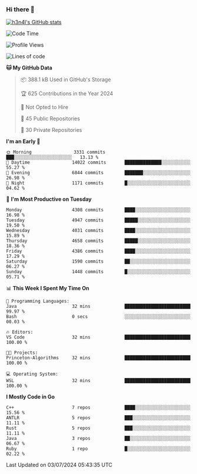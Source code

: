 ### Hi there 👋

[![h3n4l's GitHub stats](https://github-readme-stats.vercel.app/api?username=h3n4l&count_private=true&show_icons=true&theme=radical)](https://github.com/h3n4l/github-readme-stats)

<!--START_SECTION:waka-->
![Code Time](http://img.shields.io/badge/Code%20Time-1%2C882%20hrs%2020%20mins-blue)

![Profile Views](http://img.shields.io/badge/Profile%20Views-1-blue)

![Lines of code](https://img.shields.io/badge/From%20Hello%20World%20I%27ve%20Written-10.0%20million%20lines%20of%20code-blue)

**🐱 My GitHub Data** 

> 📦 388.1 kB Used in GitHub's Storage 
 > 
> 🏆 625 Contributions in the Year 2024
 > 
> 🚫 Not Opted to Hire
 > 
> 📜 45 Public Repositories 
 > 
> 🔑 30 Private Repositories 
 > 
**I'm an Early 🐤** 

```text
🌞 Morning                3331 commits        ███░░░░░░░░░░░░░░░░░░░░░░   13.13 % 
🌆 Daytime                14022 commits       ██████████████░░░░░░░░░░░   55.27 % 
🌃 Evening                6844 commits        ███████░░░░░░░░░░░░░░░░░░   26.98 % 
🌙 Night                  1171 commits        █░░░░░░░░░░░░░░░░░░░░░░░░   04.62 % 
```
📅 **I'm Most Productive on Tuesday** 

```text
Monday                   4308 commits        ████░░░░░░░░░░░░░░░░░░░░░   16.98 % 
Tuesday                  4947 commits        █████░░░░░░░░░░░░░░░░░░░░   19.50 % 
Wednesday                4031 commits        ████░░░░░░░░░░░░░░░░░░░░░   15.89 % 
Thursday                 4658 commits        █████░░░░░░░░░░░░░░░░░░░░   18.36 % 
Friday                   4386 commits        ████░░░░░░░░░░░░░░░░░░░░░   17.29 % 
Saturday                 1590 commits        ██░░░░░░░░░░░░░░░░░░░░░░░   06.27 % 
Sunday                   1448 commits        █░░░░░░░░░░░░░░░░░░░░░░░░   05.71 % 
```


📊 **This Week I Spent My Time On** 

```text
💬 Programming Languages: 
Java                     32 mins             █████████████████████████   99.97 % 
Bash                     0 secs              ░░░░░░░░░░░░░░░░░░░░░░░░░   00.03 % 

🔥 Editors: 
VS Code                  32 mins             █████████████████████████   100.00 % 

🐱‍💻 Projects: 
Princeton-Algorithms     32 mins             █████████████████████████   100.00 % 

💻 Operating System: 
WSL                      32 mins             █████████████████████████   100.00 % 
```

**I Mostly Code in Go** 

```text
C++                      7 repos             ████░░░░░░░░░░░░░░░░░░░░░   15.56 % 
ANTLR                    5 repos             ███░░░░░░░░░░░░░░░░░░░░░░   11.11 % 
Rust                     5 repos             ███░░░░░░░░░░░░░░░░░░░░░░   11.11 % 
Java                     3 repos             ██░░░░░░░░░░░░░░░░░░░░░░░   06.67 % 
Ruby                     1 repo              █░░░░░░░░░░░░░░░░░░░░░░░░   02.22 % 
```




 Last Updated on 03/07/2024 05:43:35 UTC
<!--END_SECTION:waka-->

